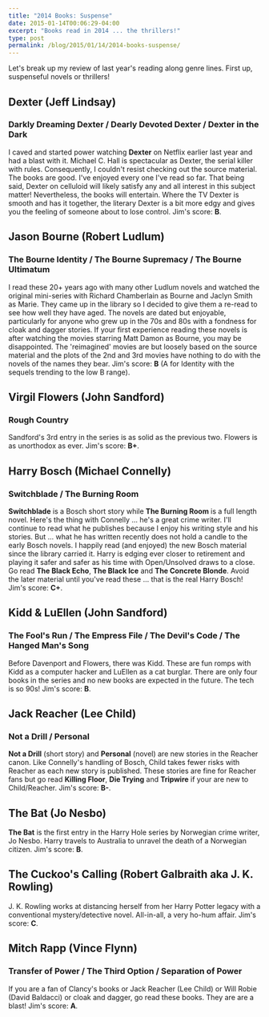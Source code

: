 ```yaml
---
title: "2014 Books: Suspense"
date: 2015-01-14T00:06:29-04:00
excerpt: "Books read in 2014 ... the thrillers!"
type: post
permalink: /blog/2015/01/14/2014-books-suspense/
---
```

Let's break up my review of last year's reading along genre lines. First up, suspenseful novels or thrillers!

## Dexter (Jeff Lindsay)

### Darkly Dreaming Dexter / Dearly Devoted Dexter / Dexter in the Dark

I caved and started power watching **Dexter** on Netflix earlier last year and had a blast with it. Michael C. Hall is spectacular as Dexter, the serial killer with rules. Consequently, I couldn't resist checking out the source material. The books are good. I've enjoyed every one I've read so far. That being said, Dexter on celluloid will likely satisfy any and all interest in this subject matter! Nevertheless, the books will entertain. Where the TV Dexter is smooth and has it together, the literary Dexter is a bit more edgy and gives you the feeling of someone about to lose control. Jim's score: **B**.

## Jason Bourne (Robert Ludlum)

### The Bourne Identity / The Bourne Supremacy / The Bourne Ultimatum

I read these 20+ years ago with many other Ludlum novels and watched the original mini-series with Richard Chamberlain as Bourne and Jaclyn Smith as Marie. They came up in the library so I decided to give them a re-read to see how well they have aged. The novels are dated but enjoyable, particularly for anyone who grew up in the 70s and 80s with a fondness for cloak and dagger stories. If your first experience reading these novels is after watching the movies starring Matt Damon as Bourne, you may be disappointed. The 'reimagined' movies are but loosely based on the source material and the plots of the 2nd and 3rd movies have nothing to do with the novels of the names they bear. Jim's score: **B** (A for Identity with the sequels trending to the low B range).

## Virgil Flowers (John Sandford)

### Rough Country

Sandford's 3rd entry in the series is as solid as the previous two. Flowers is as unorthodox as ever. Jim's score: **B+**.

## Harry Bosch (Michael Connelly)

### Switchblade / The Burning Room

**Switchblade** is a Bosch short story while **The Burning Room** is a full length novel. Here's the thing with Connelly ... he's a great crime writer. I'll continue to read what he publishes because I enjoy his writing style and his stories. But ... what he has written recently does not hold a candle to the early Bosch novels. I happily read (and enjoyed) the new Bosch material since the library carried it. Harry is edging ever closer to retirement and playing it safer and safer as his time with Open/Unsolved draws to a close. Go read **The Black Echo**, **The Black Ice** and **The Concrete Blonde**. Avoid the later material until you've read these ... that is the real Harry Bosch! Jim's score: **C+**.

## Kidd & LuEllen (John Sandford)

### The Fool's Run / The Empress File / The Devil's Code / The Hanged Man's Song

Before Davenport and Flowers, there was Kidd. These are fun romps with Kidd as a computer hacker and LuEllen as a cat burglar. There are only four books in the series and no new books are expected in the future. The tech is so 90s! Jim's score: **B**.

## Jack Reacher (Lee Child)

### Not a Drill / Personal

**Not a Drill** (short story) and **Personal** (novel) are new stories in the Reacher canon. Like Connelly's handling of Bosch, Child takes fewer risks with Reacher as each new story is published. These stories are fine for Reacher fans but go read **Killing Floor**, **Die Trying** and **Tripwire** if your are new to Child/Reacher. Jim's score:  **B-**.

## The Bat (Jo Nesbo)

**The Bat** is the first entry in the Harry Hole series by Norwegian crime writer, Jo Nesbo. Harry travels to Australia to unravel the death of a Norwegian citizen. Jim's score: **B**.

## The Cuckoo's Calling (Robert Galbraith aka J. K. Rowling)

J. K. Rowling works at distancing herself from her Harry Potter legacy with a conventional mystery/detective novel. All-in-all, a very ho-hum affair. Jim's score: **C**.

## Mitch Rapp (Vince Flynn)

### Transfer of Power / The Third Option / Separation of Power

If you are a fan of Clancy's books or Jack Reacher (Lee Child) or Will Robie (David Baldacci) or cloak and dagger, go read these books. They are are a blast! Jim's score: **A**.
